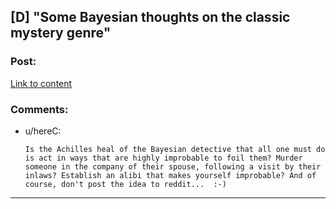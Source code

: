 ## [D] "Some Bayesian thoughts on the classic mystery genre"

### Post:

[Link to content](http://lesswrong.com/r/discussion/lw/jpj/open_thread_for_february_1824_2014/al55)

### Comments:

- u/hereC:
  ```
  Is the Achilles heal of the Bayesian detective that all one must do is act in ways that are highly improbable to foil them? Murder someone in the company of their spouse, following a visit by their inlaws? Establish an alibi that makes yourself improbable? And of course, don't post the idea to reddit...  :-)
  ```

---

